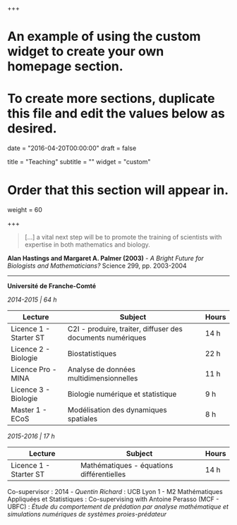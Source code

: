+++
# An example of using the custom widget to create your own homepage section.
# To create more sections, duplicate this file and edit the values below as desired.

date = "2016-04-20T00:00:00"
draft = false

title = "Teaching"
subtitle = ""
widget = "custom"

# Order that this section will appear in.
weight = 60

+++

> […] a vital next step will be to promote the training of scientists with expertise in both mathematics and biology.

**Alan Hastings and Margaret A. Palmer (2003)** - *A Bright Future for Biologists and Mathematicians?* Science 299, pp. 2003-2004

---

**Université de Franche-Comté**

*2014-2015 | 64 h*

Lecture                        | Subject                                                   | Hours
-------------------------------|-----------------------------------------------------------|------
Licence 1 - Starter ST         |C2I - produire, traiter, diffuser des documents numériques | 14 h
Licence 2 - Biologie           |Biostatistiques                                            | 22 h
Licence Pro - MINA             |Analyse de données multidimensionnelles                    | 11 h
Licence 3 - Biologie           |Biologie numérique et statistique                          | 9 h
Master 1 - ECoS                |Modélisation des dynamiques spatiales                      | 8 h

*2015-2016 | 17 h*

Lecture                        | Subject                                                   | Hours
-------------------------------|-----------------------------------------------------------|------
Licence 1 - Starter ST         |Mathématiques - équations différentielles                  | 14 h


Co-supervisor
: 2014 - *Quentin Richard*
: UCB Lyon 1 - M2 Mathématiques Appliquées et Statistiques
: Co-supervising with Antoine Perasso (MCF - UBFC)
: *Étude du comportement de prédation par analyse mathématique et simulations numériques de systèmes proies-prédateur*

